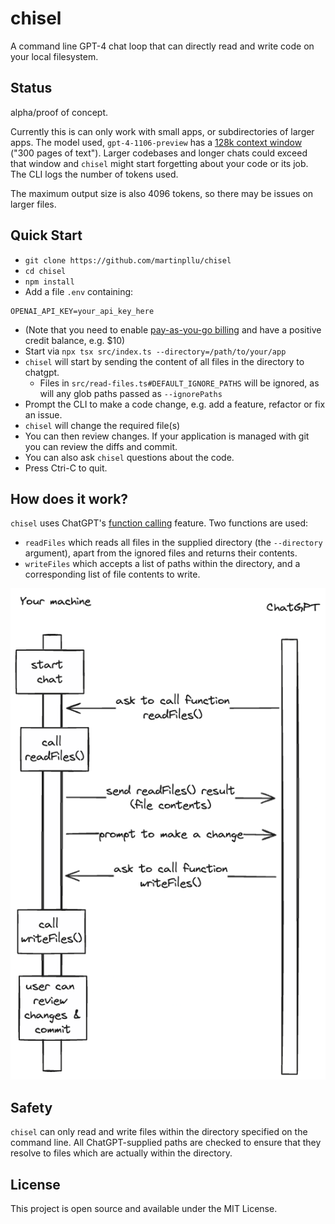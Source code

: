 # chisel

 A command line GPT-4 chat loop that can directly read and write code on your local filesystem.

## Status

alpha/proof of concept.

Currently this is can only work with small apps, or subdirectories of larger apps. The model used, `gpt-4-1106-preview` has a [128k context window](https://platform.openai.com/docs/models/gpt-4-and-gpt-4-turbo) ("300 pages of text"). Larger codebases and longer chats could exceed that window and `chisel` might start forgetting about your code or its job. The CLI logs the number of tokens used.

The maximum output size is also 4096 tokens, so there may be issues on larger files.

## Quick Start

- `git clone https://github.com/martinpllu/chisel`
- `cd chisel`
- `npm install`
- Add a file `.env` containing:

```env
OPENAI_API_KEY=your_api_key_here
```
- (Note that you need to enable [pay-as-you-go billing](https://lifehacker.com/openai-s-pay-as-you-go-is-the-best-way-to-use-chatgpt-1850318349) and have a positive credit balance, e.g. $10)
- Start via `npx tsx src/index.ts --directory=/path/to/your/app`
- `chisel` will start by sending the content of all files in the directory to chatgpt. 
  - Files in `src/read-files.ts#DEFAULT_IGNORE_PATHS` will be ignored, as will any glob paths passed as `--ignorePaths`
- Prompt the CLI to make a code change, e.g. add a feature, refactor or fix an issue.
- `chisel` will change the required file(s)
- You can then review changes. If your application is managed with git you can review the diffs and commit.
- You can also ask `chisel` questions about the code.
- Press Ctri-C to quit.

## How does it work?

`chisel` uses ChatGPT's [function calling](https://platform.openai.com/docs/guides/function-calling) feature. Two functions are used:

- `readFiles` which reads all files in the supplied directory (the `--directory` argument), apart from the ignored files and returns their contents. 
- `writeFiles` which accepts a list of paths within the directory, and a corresponding list of file contents to write.

![Sequence diagram](chisel.png)

## Safety

`chisel` can only read and write files within the directory specified on the command line. All ChatGPT-supplied paths are checked to ensure that they resolve to files which are actually within the directory.

## License

This project is open source and available under the MIT License.
